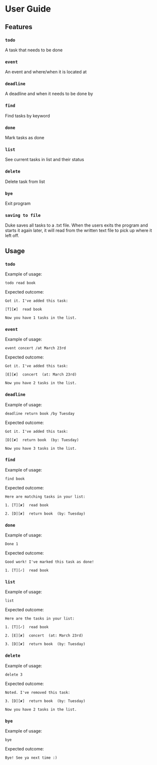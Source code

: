 # User Guide

## Features 

### `todo`
A task that needs to be done

### `event`
An event and where/when it is located at

### `deadline`
A deadline and when it needs to be done by

### `find`
Find tasks by keyword

### `done`
Mark tasks as done

### `list`
See current tasks in list and their status

### `delete`
Delete task from list

### `bye`
Exit program

### `saving to file`
Duke saves all tasks to a .txt file. When the users exits the program and starts it again later, 
it will read from the written text file to pick up where it left off.

## Usage

### `todo`

Example of usage: 

`todo read book`

Expected outcome:

`Got it. I've added this task:` 

`[T][✘]  read book`

`Now you have 1 tasks in the list.`

### `event`

Example of usage: 

`event concert /at March 23rd`

Expected outcome:

`Got it. I've added this task:` 

`[E][✘]  concert  (at: March 23rd)`

`Now you have 2 tasks in the list.`

### `deadline`

Example of usage: 

`deadline return book /by Tuesday`

Expected outcome:

`Got it. I've added this task:` 

`[D][✘]  return book  (by: Tuesday)`

`Now you have 3 tasks in the list.`

### `find`

Example of usage: 

`find book`

Expected outcome:

`Here are matching tasks in your list:`

`1. [T][✘]  read book`

`2. [D][✘]  return book  (by: Tuesday)`

### `done`

Example of usage: 

`Done 1`

Expected outcome:

`Good work! I've marked this task as done!`

`1. [T][✓]  read book`

### `list`

Example of usage: 

`list`

Expected outcome:

`Here are the tasks in your list:`

`1. [T][✓]  read book`

`2. [E][✘]  concert  (at: March 23rd)`

`3. [D][✘]  return book  (by: Tuesday)`

### `delete`

Example of usage: 

`delete 3`

Expected outcome:

`Noted. I've removed this task: `

`3. [D][✘]  return book  (by: Tuesday)`

`Now you have 2 tasks in the list.`

### `bye`

Example of usage: 

`bye`

Expected outcome:

`Bye! See ya next time :)`
